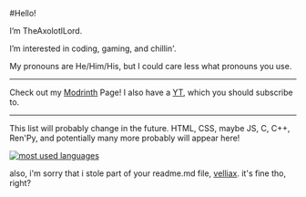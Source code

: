 #Hello! 

I’m TheAxolotlLord.

I’m interested in coding, gaming, and chillin'.

My pronouns are He/Him/His, but I could care less what pronouns you use.

---

Check out my [Modrinth](https://modrinth.com/user/TheAxolotlLord) Page!
I also have a [YT](https://youtube.com/@realaxolotllord), which you should subscribe to.

---

This list will probably change in the future. HTML, CSS, maybe JS, C, C++, Ren'Py, and potentially many more probably will appear here!

[![most used languages](https://github-readme-stats.vercel.app/api/top-langs/?username=TheAxolotlLord&layout=compact&theme=dark)](https://github.com/TheAxolotlLord/#)

also, i'm sorry that i stole part of your readme.md file, [velliax](https://github.com/Veillax). it's fine tho, right?
